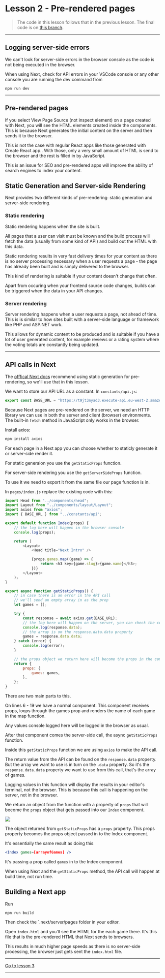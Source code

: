 # Lesson 2 - Pre-rendered pages

> The code in this lesson follows that in the previous lesson. The final code is on <a href="https://github.com/NoroffFEU/next-introduction/tree/2-pre-rendered-pages" target="_blank">this branch</a>.

---

## Logging server-side errors

We can't look for server-side errors in the browser console as the code is not being executed in the browser.

When using Next, check for API errors in your VSCode console or any other console you are running the dev command from

```
npm run dev
```

---

## Pre-rendered pages

If you select View Page Source (not inspect element) on a page created with Next, you will see the HTML elements created inside the components. This is because Next generates the initial content on the server and then sends it to the browser.

This is not the case with regular React apps like those generated with Create React app.. With those, only a very small amount of HTML is send to the browser and the rest is filled in by JavaScript.

This is an issue for SEO and pre-rendered apps will improve the ability of search engines to index your content.

## Static Generation and Server-side Rendering

Next provides two different kinds of pre-rendering: static generation and server-side rendering.

### Static rendering

Static rendering happens when the site is built.

All pages that a user can visit must be known and the build process will fetch the data (usually from some kind of API) and build out the HTML with this data.

Static rendering results in very fast delivery times for your content as there is no server processing necessary when a user requests a page - the page has already been built and is simply delivered to the browser.

This kind of rendering is suitable if your content doesn't change that often.

Apart from occuring when your frontend source code changes, builds can be triggered when the data in your API changes.

### Server rendering

Server rendering happens when a user requests a page, not ahead of time. This is is similar to how sites built with a server-side language or framework like PHP and ASP.NET work.

This allows for dynamic content to be produced and is suitable if you have a lot of user generated content, for example reviews or a rating system where the voting totals are constantly being updated.

---

## API calls in Next

The <a href="https://nextjs.org/docs/basic-features/pages" target="_blank">offfical Next docs</a> recommend using static generation for pre-rendering, so we'll use that in this lesson.

We want to store our API URL as a constant. In `constants/api.js`:

```js
export const BASE_URL = "https://t9jt3myad3.execute-api.eu-west-2.amazonaws.com/api/old-games";
```

Because Next pages are pre-rendered on the server, we need an HTTP library we can use in both the server and client (browser) environments. The built-in `fetch` method in JavaScript only works in the browser.

Install axios:

```js
npm install axios
```

For each page in a Next app you can choose whether to staticly generate it or server-side render it.

For static generaion you use the `getStaticProps` function.

For server-side rendering you use the `getServerSideProps` function.

To use it we need to export it from the same file our page function is in.

In `pages/index.js` replace the existing code with this:

```js
import Head from "../components/head";
import Layout from "../components/layout/Layout";
import axios from "axios";
import { BASE_URL } from "../constants/api";

export default function Index(props) {
	// the log here will happen in the browser console
	console.log(props);

	return (
		<Layout>
			<Head title="Next Intro" />

			{props.games.map((game) => {
				return <h3 key={game.slug}>{game.name}</h3>;
			})}
		</Layout>
	);
}

export async function getStaticProps() {
	// in case there is an error in the API call
	// we'll send an empty array in as the prop
	let games = [];

	try {
		const response = await axios.get(BASE_URL);
		// the log here will happen on the server, you can check the console in your editor
		console.log(response.data);
		// the array is on the response.data.data property
		games = response.data.data;
	} catch (error) {
		console.log(error);
	}

	// the props object we return here will become the props in the component
	return {
		props: {
			games: games,
		},
	};
}
```

There are two main parts to this.

On lines 6 - 19 we have a normal component. This component receives props, loops through the games prop and renders the name of each game in the map function.

Any values console logged here will be logged in the browser as usual.

After that component comes the server-side call, the async `getStaticProps` function.

Inside this `getStaticProps` function we are using `axios` to make the API call.

The return value from the API can be found on the `response.data` property. But the array we want to use is in turn on the `.data` property. So it's the `response.data.data` property we want to use from this call, that's the array of games.

Logging values in this function will display the results in your editor's terminal, not the browser. This is because this call is happening on the server, not in the browser.

We return an object from the function with a property of `props` that will become the `props` object that gets passed into our `Index` component.

<img src="/images/next-api-calls-1.png" style="max-width: 800px" />

The object returned from `getStaticProps` has a `props` property. This props property becomes the props object passed in to the Index component.

It's essentially the same result as doing this

```jsx
<Index games=[arrayofGames] />
```

It's passing a prop called `games` in to the Index component.

When using Next and the `getStaticProps` method, the API call will happen at build time, not run time.

## Building a Next app

Run

```
npm run build
```

Then check the `.next/server/pages folder in your editor.

Open `index.html` and you'll see the HTML for the each game there. It's this file that is the pre-rendered HTML that Next sends to browsers.

This results in much higher page speeds as there is no server-side processing, the browser just gets sent the `index.html` file.

---

[Go to lesson 3](3)

---
